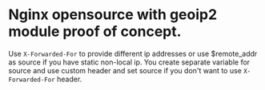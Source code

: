 # Nginx opensource with geoip2 module proof of concept.

Use `X-Forwarded-For` to provide different ip addresses or use $remote_addr as source if you have static non-local ip.
You create separate variable for source and use custom header and set source if you don't want to use `X-Forwarded-For` header.
